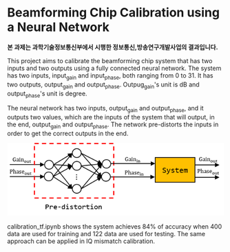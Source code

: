 # Beamforming Chip Calibration using a Neural Network

**본 과제는 과학기술정보통신부에서 시행한 정보통신,방송연구개발사업의 결과입니다.**


This project aims to calibrate the beamforming chip system that has two inputs and two outputs using a fully connected neural network. The system has two inputs, input<sub>gain</sub> and input<sub>phase</sub>, both ranging from 0 to 31. It has two outputs, output<sub>gain</sub> and output<sub>phase</sub>. Outpug<sub>gain</sub>'s unit is dB and output<sub>phase</sub>'s unit is degree. 

The neural network has two inputs, output<sub>gain</sub> and output<sub>phase</sub>, and it outputs two values, which are the inputs of the system that will output, in the end, output<sub>gain</sub> and output<sub>phase</sub>. The network pre-distorts the inputs in order to get the correct outputs in the end.

<p align="center"> <img src="./images/predistortion.png"> </p>

calibration_tf.ipynb shows the system achieves 84% of accuracy when 400 data are used for training and 122 data are used for testing. The same approach can be applied in IQ mismatch calibration.
